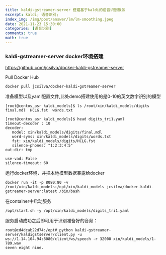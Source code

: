 ```yaml
---
title: kaldi-gstreamer-server 搭建基于kaldi的语音识别服务
excerpt: kaldi; 语音识别;
index_img: /img/post/answer/lm/lm-smoothing.jpeg
date: 2021-11-23 15:30:00
categories: [语音识别]
comments: true
math: true
---
```

### kaldi-gstreamer-server docker环境搭建

https://github.com/jcsilva/docker-kaldi-gstreamer-server

Pull Docker Hub 

```
docker pull jcsilva/docker-kaldi-gstreamer-server
```

准备模型以及yaml配置文件,此处demo搭建使用的是0-10的英文数字识别的模型

```
[root@centos_asr kaldi_models]$ ls /root/xin/kaldi_models/digits
final.mdl  HCLG.fst  words.txt
```

```
[root@centos_asr kaldi_models]$ head digits_tri1.yaml
timeout-decoder : 10
decoder:
   model: xin/kaldi_models/digits/final.mdl
   word-syms: xin/kaldi_models/digits/words.txt
   fst: xin/kaldi_models/digits/HCLG.fst
   silence-phones: "1:2:3:4:5"
out-dir: tmp

use-vad: False
silence-timeout: 60
```



运行docker环境，并把本地模型数据暴露给docker

```
docker run -it -p 8080:80 -v /root/xin/kaldi_models:/opt/xin/kaldi_models jcsilva/docker-kaldi-gstreamer-server:latest /bin/bash
```

在container中启动服务

```
/opt/start.sh -y /opt/xin/kaldi_models/digits_tri1.yaml
```



服务启动成功之后即可用于识别准备好的音频：

```
root@cd4dcab22d74:/opt# python kaldi-gstreamer-server/kaldigstserver/client.py -u ws://1.14.104.94:8080/client/ws/speech -r 32000 xin/kaldi_models/1-789.wav
seven eight nine.

```



















































 

